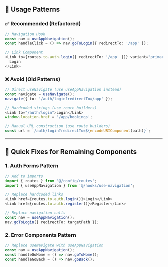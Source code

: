 ## 📖 **Usage Patterns**

### **✅ Recommended (Refactored)**

```typescript
// Navigation Hook
const nav = useAppNavigation();
const handleClick = () => nav.goToLogin({ redirectTo: '/app' });

// Link Component
<Link to={routes.to.auth.login({ redirectTo: '/app' })} variant="primary">
  Login
</Link>
```

### **❌ Avoid (Old Patterns)**

```typescript
// Direct useNavigate (use useAppNavigation instead)
const navigate = useNavigate();
navigate({ to: '/auth/login?redirectTo=/app' });

// Hardcoded strings (use route builders)
<Link to="/auth/login">Login</Link>
window.location.href = '/app/bookings';

// Manual URL construction (use route builders)
const url = `/auth/login?redirectTo=${encodeURIComponent(path)}`;
```

---

## 🔧 **Quick Fixes for Remaining Components**

### **1. Auth Forms Pattern**

```typescript
// Add to imports
import { routes } from '@/config/routes';
import { useAppNavigation } from '@/hooks/use-navigation';

// Replace hardcoded links
<Link href={routes.to.auth.login()}>Login</Link>
<Link href={routes.to.auth.register()}>Register</Link>

// Replace navigation calls
const nav = useAppNavigation();
nav.goToLogin({ redirectTo: targetPath });
```

### **2. Error Components Pattern**

```typescript
// Replace useNavigate with useAppNavigation
const nav = useAppNavigation();
const handleGoHome = () => nav.goToHome();
const handleGoBack = () => nav.goBack();
```
